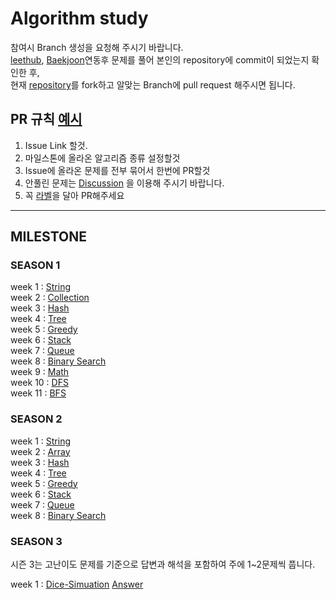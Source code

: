 # Algorithm study
참여시 Branch 생성을 요청해 주시기 바랍니다.  
[leethub](https://chrome.google.com/webstore/detail/ppkbejeolfcbaomanmbpjdbkfcjfhjnd), [Baekjoon](https://chrome.google.com/webstore/detail/%EB%B0%B1%EC%A4%80%ED%97%88%EB%B8%8Cbaekjoonhub/ccammcjdkpgjmcpijpahlehmapgmphmk)연동후 문제를 풀어 본인의 repository에 commit이 되었는지 확인한 후,  
현재 [repository](https://github.com/I-JUNNYLAND-I/algorithm/fork)를 fork하고 알맞는 Branch에 pull request 해주시면 됩니다.

## PR 규칙 **[예시](https://github.com/I-JUNNYLAND-I/algorithm/pull/3)**
1. Issue Link 할것.
2. 마일스톤에 올라온 알고리즘 종류 설정할것
3. Issue에 올라온 문제를 전부 묶어서 한번에 PR할것
4. 안풀린 문제는 [Discussion](https://github.com/I-JUNNYLAND-I/algorithm/discussions/14) 을 이용해 주시기 바랍니다.
5. 꼭 [라벨](https://github.com/I-JUNNYLAND-I/algorithm/labels)을 달아 PR해주세요
---
## MILESTONE  

### SEASON 1
week 1 : [String](https://github.com/I-JUNNYLAND-I/algorithm/milestone/1)  
week 2 : [Collection](https://github.com/I-JUNNYLAND-I/algorithm/milestone/2)  
week 3 : [Hash](https://github.com/I-JUNNYLAND-I/algorithm/milestone/3)  
week 4 : [Tree](https://github.com/I-JUNNYLAND-I/algorithm/milestone/4)  
week 5 : [Greedy](https://github.com/I-JUNNYLAND-I/algorithm/milestone/5)  
week 6 : [Stack](https://github.com/I-JUNNYLAND-I/algorithm/milestone/6)  
week 7 : [Queue](https://github.com/I-JUNNYLAND-I/algorithm/milestone/7)  
week 8 : [Binary Search](https://github.com/I-JUNNYLAND-I/algorithm/milestone/8)  
week 9 : [Math](https://github.com/I-JUNNYLAND-I/algorithm/milestone/9)  
week 10 : [DFS](https://github.com/I-JUNNYLAND-I/algorithm/milestone/10)  
week 11 : [BFS](https://github.com/I-JUNNYLAND-I/algorithm/milestone/11)  

### SEASON 2
week 1 : [String](https://github.com/I-JUNNYLAND-I/algorithm/milestone/15)  
week 2 : [Array](https://github.com/I-JUNNYLAND-I/algorithm/milestone/16)  
week 3 : [Hash](https://github.com/I-JUNNYLAND-I/algorithm/milestone/17)  
week 4 : [Tree](https://github.com/I-JUNNYLAND-I/algorithm/milestone/18)  
week 5 : [Greedy](https://github.com/I-JUNNYLAND-I/algorithm/milestone/19)  
week 6 : [Stack](https://github.com/I-JUNNYLAND-I/algorithm/milestone/20)  
week 7 : [Queue](https://github.com/I-JUNNYLAND-I/algorithm/milestone/21)  
week 8 : [Binary Search](https://github.com/I-JUNNYLAND-I/algorithm/milestone/22)  

### SEASON 3

시즌 3는 고난이도 문제를 기준으로 답변과 해석을 포함하여 주에 1~2문제씩 풉니다.

week 1 : [Dice-Simuation](https://leetcode.com/problems/dice-roll-simulation/description/)  [Answer](https://github.com/I-JUNNYLAND-I/algorithm/discussions/385)
